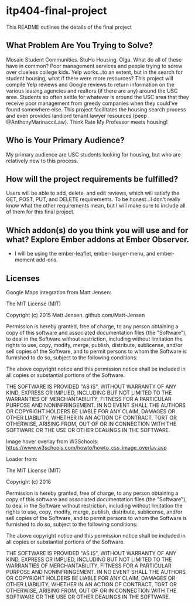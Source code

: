 # itp404-final-project

This README outlines the details of the final project

## What Problem Are You Trying to Solve?

Mosaic Student Communities. StuHo Housing. Olga. What do all of these have in common? Poor management services and people trying to screw over clueless college kids. Yelp works...to an extent, but in the search for student housing, what if there were more resources? This project will compile Yelp reviews and Google reviews to return information on the various leasing agencies and realtors (if there are any) around the USC area. Students so often settle for whatever is around the USC area that they receive poor management from greedy companies when they could've found somewhere else. This project facilitates the housing search process and even provides landlord tenant lawyer resources (peep @AnthonyMarinacciLaw). Think Rate My Professor meets housing!

## Who is Your Primary Audience?

My primary audience are USC students looking for housing, but who are relatively new to this process.

## How will the project requirements be fulfilled?

Users will be able to add, delete, and edit reviews, which will satisfy the GET, POST, PUT, and DELETE requirements. To be honest...I don't really know what the other requirements mean, but I will make sure to include all of them for this final project.

## Which addon(s) do you think you will use and for what? Explore Ember addons at Ember Observer.

- I will be using the ember-leaflet, ember-burger-menu, and ember-moment add-ons.

## Licenses

Google Maps integration from Matt Jensen:

The MIT License (MIT)

Copyright (c) 2015 Matt Jensen. github.com/Matt-Jensen

Permission is hereby granted, free of charge, to any person obtaining a copy of this software and associated documentation files (the "Software"), to deal in the Software without restriction, including without limitation the rights to use, copy, modify, merge, publish, distribute, sublicense, and/or sell copies of the Software, and to permit persons to whom the Software is furnished to do so, subject to the following conditions:

The above copyright notice and this permission notice shall be included in all copies or substantial portions of the Software.

THE SOFTWARE IS PROVIDED "AS IS", WITHOUT WARRANTY OF ANY KIND, EXPRESS OR IMPLIED, INCLUDING BUT NOT LIMITED TO THE WARRANTIES OF MERCHANTABILITY, FITNESS FOR A PARTICULAR PURPOSE AND NONINFRINGEMENT. IN NO EVENT SHALL THE AUTHORS OR COPYRIGHT HOLDERS BE LIABLE FOR ANY CLAIM, DAMAGES OR OTHER LIABILITY, WHETHER IN AN ACTION OF CONTRACT, TORT OR OTHERWISE, ARISING FROM, OUT OF OR IN CONNECTION WITH THE SOFTWARE OR THE USE OR OTHER DEALINGS IN THE SOFTWARE.

Image hover overlay from W3Schools:
https://www.w3schools.com/howto/howto_css_image_overlay.asp

Loader from:

The MIT License (MIT)

Copyright (c) 2016

Permission is hereby granted, free of charge, to any person obtaining a copy of this software and associated documentation files (the "Software"), to deal in the Software without restriction, including without limitation the rights to use, copy, modify, merge, publish, distribute, sublicense, and/or sell copies of the Software, and to permit persons to whom the Software is furnished to do so, subject to the following conditions:

The above copyright notice and this permission notice shall be included in all copies or substantial portions of the Software.

THE SOFTWARE IS PROVIDED "AS IS", WITHOUT WARRANTY OF ANY KIND, EXPRESS OR IMPLIED, INCLUDING BUT NOT LIMITED TO THE WARRANTIES OF MERCHANTABILITY, FITNESS FOR A PARTICULAR PURPOSE AND NONINFRINGEMENT. IN NO EVENT SHALL THE AUTHORS OR COPYRIGHT HOLDERS BE LIABLE FOR ANY CLAIM, DAMAGES OR OTHER LIABILITY, WHETHER IN AN ACTION OF CONTRACT, TORT OR OTHERWISE, ARISING FROM, OUT OF OR IN CONNECTION WITH THE SOFTWARE OR THE USE OR OTHER DEALINGS IN THE SOFTWARE.
